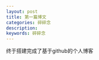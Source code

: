 ```yaml
---
layout: post
title: 第一篇博文
categories: 碎碎念
description: 
keywords: 碎碎念
---
```


终于搭建完成了基于github的个人博客

